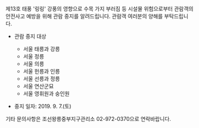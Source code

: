 제13호 태풍 '링링' 강풍의 영향으로 수목 가지 부러짐 등 시설물 위험으로부터 관람객의 안전사고 예방을 위해 관람 중지를 알려드립니다. 관람객 여러분의 양해를 부탁드립니다.

- 관람 중지 대상
  - 서울 태릉과 강릉
  - 서울 정릉
  - 서울 의릉
  - 서울 헌릉과 인릉
  - 서울 선릉과 정릉
  - 서울 연산군묘
  - 서울 영휘원과 숭인원

- 중지 일자: 2019. 9. 7.(토)

기타 문의사항은 조선왕릉중부지구관리소 02-972-0370으로 연락바랍니다.